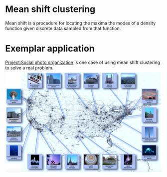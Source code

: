 # Mean shift clustering
Mean shift is a procedure for locating the maxima the modes of a density function given discrete data sampled from that function.

# Exemplar application
[Project:Social photo organization](http://www2009.eprints.org/77/1/p761.pdf) is one case of using mean shift clustering to solve a real problem.
![Exemplar application](https://github.com/hpcanalytics/Clustering-and-Grouping/blob/master/resource/mean-shift.jpg) 
